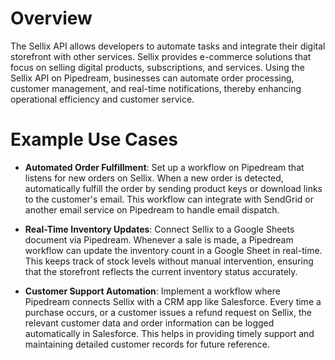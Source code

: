 # Overview

The Sellix API allows developers to automate tasks and integrate their digital storefront with other services. Sellix provides e-commerce solutions that focus on selling digital products, subscriptions, and services. Using the Sellix API on Pipedream, businesses can automate order processing, customer management, and real-time notifications, thereby enhancing operational efficiency and customer service.

# Example Use Cases

- **Automated Order Fulfillment**: Set up a workflow on Pipedream that listens for new orders on Sellix. When a new order is detected, automatically fulfill the order by sending product keys or download links to the customer's email. This workflow can integrate with SendGrid or another email service on Pipedream to handle email dispatch.

- **Real-Time Inventory Updates**: Connect Sellix to a Google Sheets document via Pipedream. Whenever a sale is made, a Pipedream workflow can update the inventory count in a Google Sheet in real-time. This keeps track of stock levels without manual intervention, ensuring that the storefront reflects the current inventory status accurately.

- **Customer Support Automation**: Implement a workflow where Pipedream connects Sellix with a CRM app like Salesforce. Every time a purchase occurs, or a customer issues a refund request on Sellix, the relevant customer data and order information can be logged automatically in Salesforce. This helps in providing timely support and maintaining detailed customer records for future reference.
